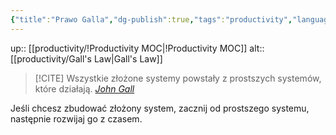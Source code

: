 ```yaml
---
{"title":"Prawo Galla","dg-publish":true,"tags":"productivity","language":"pl","permalink":"/productivity/prawo-galla/","dgPassFrontmatter":true}
---
```


up:: [[productivity/!Productivity MOC\|!Productivity MOC]]
alt:: [[productivity/Gall's Law\|Gall's Law]]

> [!CITE] Wszystkie złożone systemy powstały z prostszych systemów, które działają.
> *[John Gall](https://en.m.wikipedia.org/wiki/John_Gall_%28author%29?wprov=sfla1)*

Jeśli chcesz zbudować złożony system, zacznij od prostszego systemu, następnie rozwijaj go z czasem.